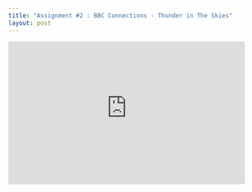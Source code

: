 ```yaml
---
title: "Assignment #2 : BBC Connections - Thunder in The Skies"
layout: post
---
```


<iframe src="https://nyu0-my.sharepoint.com/personal/rya2006_nyu_edu/_layouts/15/Doc.aspx?sourcedoc={8d3330d4-8f9e-40b6-8d59-7a86e0bc16af}&amp;action=embedview&amp;wdAr=1.7777777777777777" width="476px" height="288px" frameborder="0">This is an embedded <a target="_blank" href="https://office.com">Microsoft Office</a> presentation, powered by <a target="_blank" href="https://office.com/webapps">Office</a>.</iframe>


